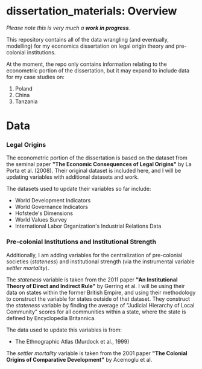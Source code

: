 # dissertation_materials: Overview

*Please note this is very much a **work in progress**.*

This repository contains all of the data wrangling (and eventually, modelling) for my economics dissertation on legal origin theory and 
pre-colonial institutions.

At the moment, the repo only contains information relating to the econometric portion of the dissertation, but it may expand to include 
data for my case studies on:

1. Poland
2. China
3. Tanzania

# Data

### Legal Origins
The econometric portion of the dissertation is based on the dataset from the seminal paper **"The Economic Consequences of Legal Origins"** 
by La Porta et al. (2008). Their original dataset is included here, and I will be updating variables with additional datasets and work. 

The datasets used to update their variables so far include:
- World Development Indicators
- World Governance Indicators
- Hofstede's Dimensions
- World Values Survey
- International Labor Organization's Industrial Relations Data

### Pre-colonial Institutions and Institutional Strength
Additionally, I am adding variables for the centralization of pre-colonial societies (*stateness*) and institutional strength (via the instrumental variable
*settler mortality*).

The *stateness* variable is taken from the 2011 paper **"An Institutional Theory of Direct and Indirect Rule"** by Gerring et al. I will be using their data
on states within the former British Empire, and using their methodology to construct the variable for states outside of that dataset. They construct the
*stateness* variable by finding the average of "Judicial Hierarchy of Local Community" scores for all communities within a state, where the state is defined
by Encyclopedia Britannica.

The data used to update this variables is from:
- The Ethnographic Atlas (Murdock et al., 1999)

The *settler mortality* variable is taken from the 2001 paper **"The Colonial Origins of Comparative Development"** by Acemoglu et al. 
